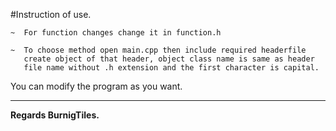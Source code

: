 #Instruction of use.

```
~  For function changes change it in function.h
```
```
~  To choose method open main.cpp then include required headerfile
   create object of that header, object class name is same as header
   file name without .h extension and the first character is capital.
```


You can modify the program as you want.


---
**Regards BurnigTiles.** 
